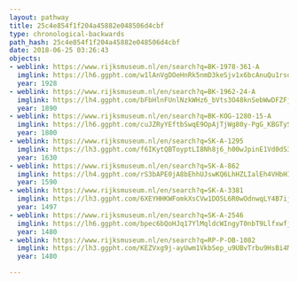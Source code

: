 ```yaml
---
layout: pathway
title: 25c4e854f1f204a45882e048506d4cbf
type: chronological-backwards
path_hash: 25c4e854f1f204a45882e048506d4cbf
date: 2018-06-25 03:26:43
objects:
- weblink: https://www.rijksmuseum.nl/en/search?q=BK-1978-361-A
  imglink: https://lh6.ggpht.com/w1lAnVgDOeHnRk5nmD3keSjv1x6bcAnuQu1rsoQZ523dRjG-Xy7bQD7gKm6xxVNnch-GWHOr_mj8zX12kc8nbtpSVBA=s200
  year: 1928
- weblink: https://www.rijksmuseum.nl/en/search?q=BK-1962-24-A
  imglink: https://lh4.ggpht.com/bFbHlnFUnlNzkWHz6_bVts3O48knSebWwDFZFjNC2uVRs4j6nVo_3ce7N7LEQN1MNHLI6xAYhBciJo_K8zREUAOD_Q0=s200
  year: 1890
- weblink: https://www.rijksmuseum.nl/en/search?q=BK-KOG-1280-15-A
  imglink: https://lh6.ggpht.com/cuJZRyYEftbSwqE9OpAjTjWg80y-PgG_KBGTySXIGjHqmPO0VQ-964NxRT5zYcI0STsxSH6xQ4QSDh5kqXsHZDJRKb0=s200
  year: 1800
- weblink: https://www.rijksmuseum.nl/en/search?q=SK-A-1295
  imglink: https://lh3.ggpht.com/f6IKytQBToyptLI8Nh8j6_h00wJpinE1Vd0dS3pldS8gEL39Fef6LhOzZbNcPNo8nHCQE1Jp29ZA56Qr4DGcsW_doHc=s200
  year: 1630
- weblink: https://www.rijksmuseum.nl/en/search?q=SK-A-862
  imglink: https://lh4.ggpht.com/rS3bAPE0jA8bEhhUJswKQ6LhHZLIalEh4VHbHIFA4IqukqqSfC4SVjs3N5nY0wZ_FoMrPJ2eqbSPkuJQe_O7PMMiAZ8=s200
  year: 1590
- weblink: https://www.rijksmuseum.nl/en/search?q=SK-A-3381
  imglink: https://lh3.ggpht.com/6XEYHHKWFomkXsCVw1DO5L6R0wOdnwqLY4B7ijO_K9Ni0Tu-mEACNKWlJ2KBwjIgWE8_x-KcQRJswEDfvt92HwHuRf0Q=s200
  year: 1497
- weblink: https://www.rijksmuseum.nl/en/search?q=SK-A-2546
  imglink: https://lh6.ggpht.com/bpec6bQoHJq17YlMqldcWIngyT0nbT9Llfxwfj69cUjJHOeCgxV8G9iqMPw4YLEz54ff5YdVbO5RUmNPaLjTQqxpNdo=s200
  year: 1480
- weblink: https://www.rijksmuseum.nl/en/search?q=RP-P-OB-1082
  imglink: https://lh3.ggpht.com/KEZVxg9j-ayUwm1VkbSep_u9UBvTrbu9HsBi4Mk6f3dtM0oP-Lk4ybydGd-JAGOwkoG5uqmJ7ZtdbrVfzS5amfhWzGY=s200
  year: 1480

---
```

